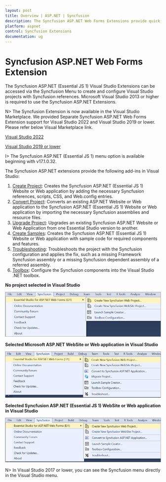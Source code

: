 ```yaml
---
layout: post
title: Overview | ASP.NET | Syncfusion
description: The Syncfusion ASP.NET Web Forms Extensions provide quick access to create or configure the Syncfusion ASP.NET projects along with Essential JS 1 components
platform: aspnet
control: Syncfusion Extensions
documentation: ug
---
```


# Syncfusion ASP.NET Web Forms Extension

The Syncfusion ASP.NET (Essential JS 1) Visual Studio Extensions can be accessed via the Syncfusion Menu to create and configure Visual Studio projects with Syncfusion references. Microsoft Visual Studio 2013 or higher is required to use the Syncfusion ASP.NET Extensions.

N> The Syncfusion Extension is now available in the Visual Studio Marketplace. We provided Separate Syncfusion ASP.NET Web Forms Extension support for Visual Studio 2022 and Visual Studio 2019 or lower. Please refer below Visual Marketplace link.

[Visual Studio 2022](https://marketplace.visualstudio.com/items?itemName=SyncfusionInc.ASPNET-Web-Forms-VSExtensions)

[Visual Studio 2019 or lower](https://marketplace.visualstudio.com/items?itemName=SyncfusionInc.ASPNET-Web-Forms-Extensions)

I> The Syncfusion ASP.NET (Essential JS 1) menu option is available beginning with v17.1.0.32.

The Syncfusion ASP.NET extensions provide the following add-ins in Visual Studio:

1.	[Create Project](/aspnet/Visual-Studio-Integration/Visual-Studio-Integration/Create-Project): Creates the Syncfusion ASP.NET (Essential JS 1) Website or Web application by adding the necessary Syncfusion references, scripts, CSS, and Web.config entries.
2.	[Convert Project](/aspnet/Visual-Studio-Integration/Visual-Studio-Integration/Convert-Project): Converts an existing ASP.NET Website or Web application to the Syncfusion ASP.NET (Essential JS 1) Website or Web application by importing the necessary Syncfusion assemblies and resource files.
3.	[Upgrade Project](/aspnet/Visual-Studio-Integration/Visual-Studio-Integration/Upgrade-Project): Upgrades an existing Syncfusion ASP.NET Website or Web Application from one Essential Studio version to another.
4.	[Create Samples](/aspnet/Visual-Studio-Integration/Visual-Studio-Integration/Create-Samples): Creates the Syncfusion ASP.NET (Essential JS 1) Website or Web application with sample code for required components and features.
5.	[Troubleshooting](/aspnet/Visual-Studio-Integration/Visual-Studio-Integration/Troubleshooting): Troubleshoots the project with the Syncfusion configuration and applies the fix, such as a missing Framework Syncfusion assembly or a missing Syncfusion dependent assembly of a referred assembly.
6.	[Toolbox](/aspnet/Visual-Studio-Integration/Toolbox-Configuration): Configure the Syncfusion components into the Visual Studio .NET toolbox.

**No project selected in Visual Studio**

![Syncfusion Menu when No project selected in Visual Studio](Overview-images/Syncfusion_Menu_OverView1.png)

**Selected Microsoft ASP.NET WebSite or Web application in Visual Studio**

![Syncfusion Menu when Selected Microsoft ASP.NET application in Visual Studio](Overview-images/Syncfusion_Menu_OverView2.png)

**Selected Syncfusion ASP.NET (Essential JS 1) WebSite or Web application in Visual Studio**

![Syncfusion Menu when Selected Synfusion ASP.NET EJ1 application in Visual Studio](Overview-images/Syncfusion_Menu_OverView3.png)

N> In Visual Studio 2017 or lower, you can see the Syncfusion menu directly in the Visual Studio menu.




